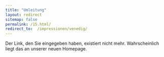 ```yaml
---
title: "Umleitung"
layout: redirect
sitemap: false
permalink: /15.html/
redirect_to:  /impressionen/venedig/
---
```

Der Link, den Sie eingegeben haben, existiert nicht mehr. Wahrscheinlich liegt das an unserer neuen Homepage.

